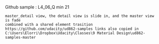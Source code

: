 Github sample : L4_06_Q min 21

	master_detail view, the detail view is slide in, and the master view is fade
	combined with a shared element trasition
	https://github.com/udacity/ud862-samples links also copied in C:\Users\Elorri\Dropbox\Udacity\Classes\9 Material Design\ud862-samples-master